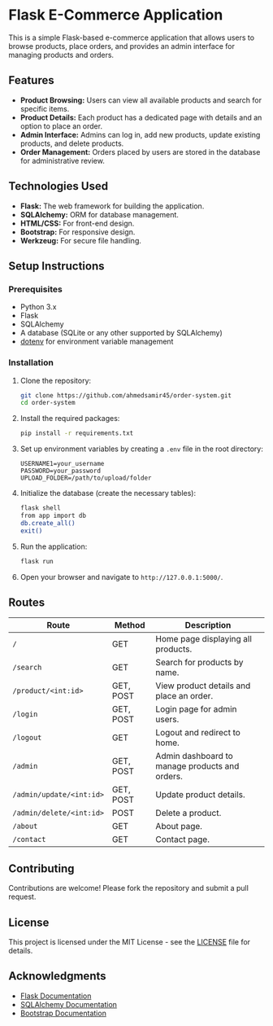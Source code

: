 # Flask E-Commerce Application

This is a simple Flask-based e-commerce application that allows users to browse products, place orders, and provides an admin interface for managing products and orders.

## Features

- **Product Browsing:** Users can view all available products and search for specific items.
- **Product Details:** Each product has a dedicated page with details and an option to place an order.
- **Admin Interface:** Admins can log in, add new products, update existing products, and delete products.
- **Order Management:** Orders placed by users are stored in the database for administrative review.

## Technologies Used

- **Flask:** The web framework for building the application.
- **SQLAlchemy:** ORM for database management.
- **HTML/CSS:** For front-end design.
- **Bootstrap:** For responsive design.
- **Werkzeug:** For secure file handling.

## Setup Instructions

### Prerequisites

- Python 3.x
- Flask
- SQLAlchemy
- A database (SQLite or any other supported by SQLAlchemy)
- [dotenv](https://pypi.org/project/python-dotenv/) for environment variable management

### Installation

1. Clone the repository:
    ```bash
    git clone https://github.com/ahmedsamir45/order-system.git
    cd order-system
    ```

2. Install the required packages:
    ```bash
    pip install -r requirements.txt
    ```

3. Set up environment variables by creating a `.env` file in the root directory:
    ```plaintext
    USERNAME1=your_username
    PASSWORD=your_password
    UPLOAD_FOLDER=/path/to/upload/folder
    ```

4. Initialize the database (create the necessary tables):
    ```bash
    flask shell
    from app import db
    db.create_all()
    exit()
    ```

5. Run the application:
    ```bash
    flask run
    ```

6. Open your browser and navigate to `http://127.0.0.1:5000/`.

## Routes

| Route                 | Method | Description                               |
|-----------------------|--------|-------------------------------------------|
| `/`                   | GET    | Home page displaying all products.       |
| `/search`             | GET    | Search for products by name.             |
| `/product/<int:id>`   | GET, POST | View product details and place an order. |
| `/login`              | GET, POST | Login page for admin users.              |
| `/logout`             | GET    | Logout and redirect to home.             |
| `/admin`              | GET, POST | Admin dashboard to manage products and orders. |
| `/admin/update/<int:id>` | GET, POST | Update product details.                  |
| `/admin/delete/<int:id>` | POST  | Delete a product.                        |
| `/about`              | GET    | About page.                               |
| `/contact`            | GET    | Contact page.                             |

## Contributing

Contributions are welcome! Please fork the repository and submit a pull request.

## License

This project is licensed under the MIT License - see the [LICENSE](LICENSE) file for details.

## Acknowledgments

- [Flask Documentation](https://flask.palletsprojects.com/)
- [SQLAlchemy Documentation](https://docs.sqlalchemy.org/)
- [Bootstrap Documentation](https://getbootstrap.com/)
